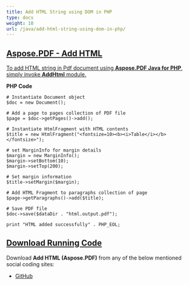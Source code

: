 ```yaml
---
title: Add HTML String using DOM in PHP
type: docs
weight: 10
url: /java/add-html-string-using-dom-in-php/
---
```


## <ins>**Aspose.PDF - Add HTML**
<ins>To add HTML string in Pdf document using **Aspose.PDF Java for PHP**, simply invoke **AddHtml** module.

**PHP Code**
```
# Instantiate Document object
$doc = new Document();

# Add a page to pages collection of PDF file
$page = $doc->getPages()->add();

# Instantiate HtmlFragment with HTML contents
$title = new HtmlFragment("<fontsize=10><b><i>Table</i></b></fontsize>");

# set MarginInfo for margin details
$margin = new MarginInfo();
$margin->setBottom(10);
$margin->setTop(200);

# Set margin information
$title->setMargin($margin);

# Add HTML Fragment to paragraphs collection of page
$page->getParagraphs()->add($title);

# Save PDF file
$doc->save($dataDir . "html.output.pdf");

print "HTML added successfully" . PHP_EOL;

```

## <ins>**Download Running Code**
Download **Add HTML (Aspose.PDF)** from any of the below mentioned social coding sites:

- [GitHub](https://github.com/aspose-pdf/Aspose.PDF-for-Java/blob/master/Plugins/Aspose_Pdf_Java_for_PHP/src/Aspose/Pdf/WorkingWithText/AddHtml.php)
